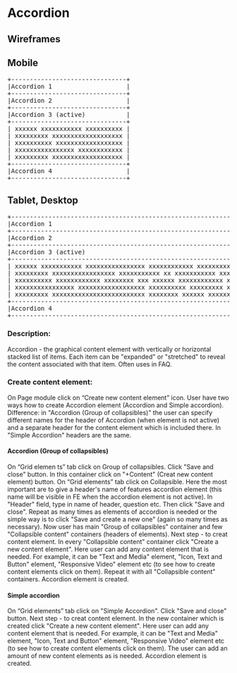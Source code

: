 # **Accordion**

## Wireframes

## Mobile


<pre>
+-------------------------------+
|Accordion 1                    |
+-------------------------------+
|Accordion 2                    |
+-------------------------------+
|Accordion 3 (active)           |
+-------------------------------+
| xxxxxx xxxxxxxxxxx xxxxxxxxxx |
| xxxxxxxxx xxxxxxxxxxxxxxxxxxx |
| xxxxxxxxxx xxxxxxxxxxxxxxxxxx |
| xxxxxxxxxxxxxxxx xxxxxxxxxxxx |
| xxxxxxxxx xxxxxxxxxxxxxxxxxxx |
+-------------------------------+
|Accordion 4                    |
+-------------------------------+
</pre>

## Tablet, Desktop

<pre>
+--------------------------------------------------------------------------------+
|Accordion 1                                                                     |
+--------------------------------------------------------------------------------+
|Accordion 2                                                                     |
+--------------------------------------------------------------------------------+
|Accordion 3 (active)                                                            |
+--------------------------------------------------------------------------------+
| xxxxxx xxxxxxxxxxx xxxxxxxxxxxxxxxx xxxxxxxxxxxx xxxxxxxxxxxxxxxx xxxxxxxxxxx  |
| xxxxxxxxx xxxxxxxxxxxxxxxxx xxxxxxxxxxx xx xxxxxxxxxxx xxxxxxxxxxxxxxxxxxxxxxx |
| xxxxxxxxxx xxxxxxxxxxxx xxxxxxxx xxx xxxxxx xxxxxxxxxxxx xxxxxxxxxxxxxxxxxxxxx |
| xxxxxxxxxxxxxxxx xxxxxxxxxxxxxxxxxx xxxxxxxxxx xxxxxxxxx xxxxxxxxxxxxxxxxxxx   |
| xxxxxxxxx xxxxxxxxxxxxxxxxxxxxxxxxx xxxxxxxx xxxxxx xxxxxxxxxxxxx xxxxxx xxxxx |
+--------------------------------------------------------------------------------+
|Accordion 4                                                                     |
+--------------------------------------------------------------------------------+
</pre>

### Description: 
Accordion  - the graphical content element with vertically or horizontal stacked list of items. Each item can be "expanded" or "stretched" to reveal the content associated with that item. Often uses in FAQ. 

### Create content element:
On Page module click on “Create new content element” icon. User have two ways how to create Accordion element (Accordion and Simple accordion). Difference: in "Accordion (Group of collapsibles)" the user can specify different names for the header of Accordion (when element is not active) and a separate header for the content element which is included there. In "Simple Accordion" headers are the same. 
#### Accordion (Group of collapsibles) 
On “Grid elemen ts” tab click on Group of collapsibles. Click "Save and close" button.  In this container click on "+Content" (Creat new content element) button. On “Grid elements” tab click on Collapsible. Here the most important are to give a header's name of features accordion element (this name will be visible in FE when the accordion element is not active). In "Header" field, type in name of header, question etc. Then click "Save and close". Repeat as many times as elements of accordion is needed or the simple way is to click "Save and create a new one" (again so many times as necessary). Now user has main "Group of collapsibles" container and few "Collapsible content" containers (headers of elements). Next step - to creat content element. In every "Collapsible content" container click "Create a new content element".  Here user can add any content element that is needed. For example, it can be "Text and Media" element, "Icon, Text and Button" element, "Responsive Video" element etc (to see how to create content elements click on them). Repeat it with all "Collapsible content" containers. Accordion element is created. 
#### Simple accordion 
On “Grid elements” tab   click on "Simple Accordion". Click "Save and close" button. Next step - to creat content element. In the new container which is created click "Create a new content element".  Here user can add any content element that is needed. For example, it can be "Text and Media" element, "Icon, Text and Button" element, "Responsive Video" element etc (to see how to create content elements click on them). The user can add an amount of new content elements as is needed. Accordion element is created.   